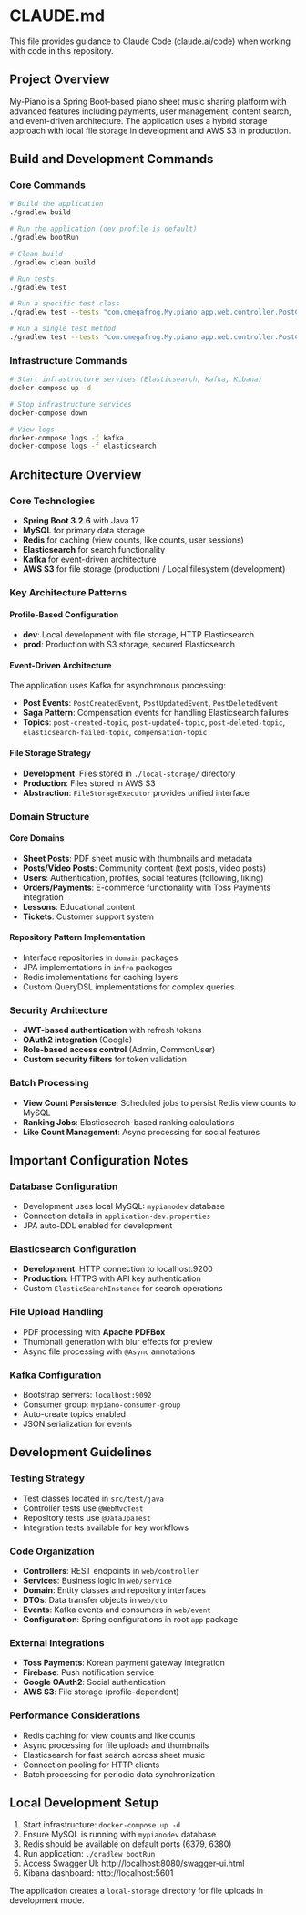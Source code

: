 # CLAUDE.md

This file provides guidance to Claude Code (claude.ai/code) when working with code in this repository.

## Project Overview

My-Piano is a Spring Boot-based piano sheet music sharing platform with advanced features including payments, user management, content search, and event-driven architecture. The application uses a hybrid storage approach with local file storage in development and AWS S3 in production.

## Build and Development Commands

### Core Commands
```bash
# Build the application
./gradlew build

# Run the application (dev profile is default)
./gradlew bootRun

# Clean build
./gradlew clean build

# Run tests
./gradlew test

# Run a specific test class
./gradlew test --tests "com.omegafrog.My.piano.app.web.controller.PostControllerTest"

# Run a single test method
./gradlew test --tests "com.omegafrog.My.piano.app.web.controller.PostControllerTest.testCreatePost"
```

### Infrastructure Commands
```bash
# Start infrastructure services (Elasticsearch, Kafka, Kibana)
docker-compose up -d

# Stop infrastructure services
docker-compose down

# View logs
docker-compose logs -f kafka
docker-compose logs -f elasticsearch
```

## Architecture Overview

### Core Technologies
- **Spring Boot 3.2.6** with Java 17
- **MySQL** for primary data storage
- **Redis** for caching (view counts, like counts, user sessions)
- **Elasticsearch** for search functionality
- **Kafka** for event-driven architecture
- **AWS S3** for file storage (production) / Local filesystem (development)

### Key Architecture Patterns

#### Profile-Based Configuration
- **dev**: Local development with file storage, HTTP Elasticsearch
- **prod**: Production with S3 storage, secured Elasticsearch

#### Event-Driven Architecture
The application uses Kafka for asynchronous processing:
- **Post Events**: `PostCreatedEvent`, `PostUpdatedEvent`, `PostDeletedEvent`
- **Saga Pattern**: Compensation events for handling Elasticsearch failures
- **Topics**: `post-created-topic`, `post-updated-topic`, `post-deleted-topic`, `elasticsearch-failed-topic`, `compensation-topic`

#### File Storage Strategy
- **Development**: Files stored in `./local-storage/` directory
- **Production**: Files stored in AWS S3
- **Abstraction**: `FileStorageExecutor` provides unified interface

### Domain Structure

#### Core Domains
- **Sheet Posts**: PDF sheet music with thumbnails and metadata
- **Posts/Video Posts**: Community content (text posts, video posts)
- **Users**: Authentication, profiles, social features (following, liking)
- **Orders/Payments**: E-commerce functionality with Toss Payments integration
- **Lessons**: Educational content
- **Tickets**: Customer support system

#### Repository Pattern Implementation
- Interface repositories in `domain` packages
- JPA implementations in `infra` packages
- Redis implementations for caching layers
- Custom QueryDSL implementations for complex queries

### Security Architecture
- **JWT-based authentication** with refresh tokens
- **OAuth2 integration** (Google)
- **Role-based access control** (Admin, CommonUser)
- **Custom security filters** for token validation

### Batch Processing
- **View Count Persistence**: Scheduled jobs to persist Redis view counts to MySQL
- **Ranking Jobs**: Elasticsearch-based ranking calculations
- **Like Count Management**: Async processing for social features

## Important Configuration Notes

### Database Configuration
- Development uses local MySQL: `mypianodev` database
- Connection details in `application-dev.properties`
- JPA auto-DDL enabled for development

### Elasticsearch Configuration
- **Development**: HTTP connection to localhost:9200
- **Production**: HTTPS with API key authentication
- Custom `ElasticSearchInstance` for search operations

### File Upload Handling
- PDF processing with **Apache PDFBox**
- Thumbnail generation with blur effects for preview
- Async file processing with `@Async` annotations

### Kafka Configuration
- Bootstrap servers: `localhost:9092`
- Consumer group: `mypiano-consumer-group`
- Auto-create topics enabled
- JSON serialization for events

## Development Guidelines

### Testing Strategy
- Test classes located in `src/test/java`
- Controller tests use `@WebMvcTest`
- Repository tests use `@DataJpaTest`
- Integration tests available for key workflows

### Code Organization
- **Controllers**: REST endpoints in `web/controller`
- **Services**: Business logic in `web/service` 
- **Domain**: Entity classes and repository interfaces
- **DTOs**: Data transfer objects in `web/dto`
- **Events**: Kafka events and consumers in `web/event`
- **Configuration**: Spring configurations in root `app` package

### External Integrations
- **Toss Payments**: Korean payment gateway integration
- **Firebase**: Push notification service
- **Google OAuth2**: Social authentication
- **AWS S3**: File storage (profile-dependent)

### Performance Considerations
- Redis caching for view counts and like counts
- Async processing for file uploads and thumbnails
- Elasticsearch for fast search across sheet music
- Connection pooling for HTTP clients
- Batch processing for periodic data synchronization

## Local Development Setup

1. Start infrastructure: `docker-compose up -d`
2. Ensure MySQL is running with `mypianodev` database
3. Redis should be available on default ports (6379, 6380)
4. Run application: `./gradlew bootRun`
5. Access Swagger UI: http://localhost:8080/swagger-ui.html
6. Kibana dashboard: http://localhost:5601

The application creates a `local-storage` directory for file uploads in development mode.